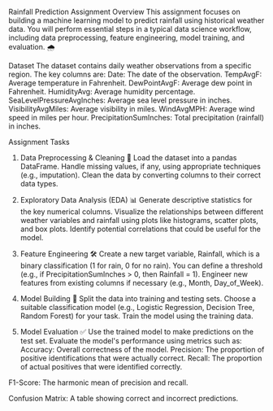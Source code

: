 Rainfall Prediction Assignment
Overview
This assignment focuses on building a machine learning model to predict rainfall using historical weather data. You will perform essential steps in a typical data science workflow, including data preprocessing, feature engineering, model training, and evaluation. 🌧️

Dataset
The dataset contains daily weather observations from a specific region. The key columns are:
Date: The date of the observation.
TempAvgF: Average temperature in Fahrenheit.
DewPointAvgF: Average dew point in Fahrenheit.
HumidityAvg: Average humidity percentage.
SeaLevelPressureAvgInches: Average sea level pressure in inches.
VisibilityAvgMiles: Average visibility in miles.
WindAvgMPH: Average wind speed in miles per hour.
PrecipitationSumInches: Total precipitation (rainfall) in inches.

Assignment Tasks
1. Data Preprocessing & Cleaning 🧹
Load the dataset into a pandas DataFrame.
Handle missing values, if any, using appropriate techniques (e.g., imputation).
Clean the data by converting columns to their correct data types.

2. Exploratory Data Analysis (EDA) 📊
Generate descriptive statistics for the key numerical columns.
Visualize the relationships between different weather variables and rainfall using plots like histograms, scatter plots, and box plots.
Identify potential correlations that could be useful for the model.

3. Feature Engineering 🛠️
Create a new target variable, Rainfall, which is a binary classification (1 for rain, 0 for no rain). You can define a threshold (e.g., if PrecipitationSumInches > 0, then Rainfall = 1).
Engineer new features from existing columns if necessary (e.g., Month, Day_of_Week).

4. Model Building 🧠
Split the data into training and testing sets.
Choose a suitable classification model (e.g., Logistic Regression, Decision Tree, Random Forest) for your task.
Train the model using the training data.

5. Model Evaluation ✅
Use the trained model to make predictions on the test set.
Evaluate the model's performance using metrics such as:
Accuracy: Overall correctness of the model.
Precision: The proportion of positive identifications that were actually correct.
Recall: The proportion of actual positives that were identified correctly.

F1-Score: The harmonic mean of precision and recall.

Confusion Matrix: A table showing correct and incorrect predictions.
